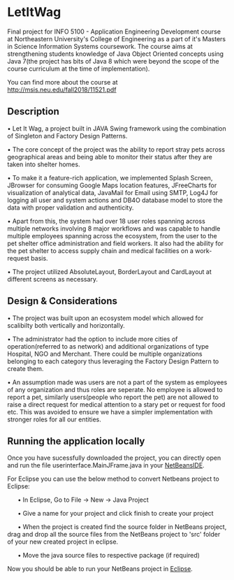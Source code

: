 # LetItWag

Final project for INFO 5100 - Application Engineering Development course at Northeastern University's College of Engineering as a part of it's Masters in Science Information Systems coursework. The course aims at strengthening students knowledge of Java Object Oriented concepts using Java 7(the project has bits of Java 8 which were beyond the scope of the course curriculum at the time of implementation).  

You can find more about the course at http://msis.neu.edu/fall2018/11521.pdf

## Description 

• Let It Wag, a project built in JAVA Swing framework using the combination of Singleton and Factory Design Patterns.

• The core concept of the project was the ability to report stray pets across geographical areas and being able to monitor their status after they are taken into shelter homes.

• To make it a feature-rich application, we implemented Splash Screen, JBrowser for consuming Google Maps location features, JFreeCharts for visualization of analytical data, JavaMail for Email using SMTP, Log4J for logging all user and system actions and DB4O database model to store the data with proper validation and authenticity.

• Apart from this, the system had over 18 user roles spanning across multiple networks involving 8 major workflows and was capable to handle multiple employees spanning across the ecosystem, from the user to the pet shelter office administration and field workers. It also had the ability for the pet shelter to access supply chain and medical facilities on a work-request basis.

• The project utilized AbsoluteLayout, BorderLayout and CardLayout at different screens as necessary.

## Design & Considerations

• The project was built upon an ecosystem model which allowed for scalibilty both vertically and horizontally.

• The administrator had the option to include more cities of operation(referred to as network) and additional organizations of type Hospital, NGO and Merchant. There could be multiple organizations belonging to each category thus leveraging the Factory Design Pattern to create them.

• An assumption made was users are not a part of the system as employees of any organization and thus roles are seperate. No employee is allowed to report a pet, similarly users(people who report the pet) are not allowed to raise a direct request for medical attention to a stary pet or request for food etc. This was avoided to ensure we have a simpler implementation with stronger roles for all our entities.

## Running the application locally

Once you have sucessfully downloaded the project, you can directly open and run the file userinterface.MainJFrame.java in your [NetBeansIDE](https://netbeans.org/downloads/8.0.2/). 

For Eclipse you can use the below method to convert Netbeans project to Eclipse:

  &nbsp;&nbsp;&nbsp;&nbsp;&nbsp;&nbsp;• In Eclipse, Go to File -> New -> Java Project
  
  &nbsp;&nbsp;&nbsp;&nbsp;&nbsp;&nbsp;• Give a name for your project and click finish to create your project
  
  &nbsp;&nbsp;&nbsp;&nbsp;&nbsp;&nbsp;• When the project is created find the source folder in NetBeans project, drag and drop all the source files from the NetBeans project    to 'src' folder of your new created project in eclipse.
  
  &nbsp;&nbsp;&nbsp;&nbsp;&nbsp;&nbsp;• Move the java source files to respective package (if required)
  
Now you should be able to run your NetBeans project in [Eclipse](https://www.eclipse.org/downloads/).
